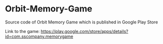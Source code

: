 # Orbit-Memory-Game
Source code of Orbit Memory Game which is published in Google Play Store

Link to the game: https://play.google.com/store/apps/details?id=com.sscompany.memorygame
